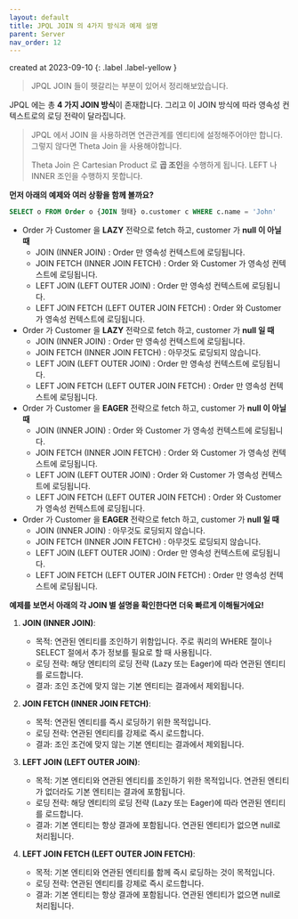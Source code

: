 ```yaml
---
layout: default
title: JPQL JOIN 의 4가지 방식과 예제 설명 
parent: Server
nav_order: 12
---
```


created at 2023-09-10
{: .label .label-yellow }

> JPQL JOIN 들이 헷갈리는 부분이 있어서 정리해보았습니다.

JPQL 에는 총 **4 가지 JOIN 방식**이 존재합니다. 그리고 이 JOIN 방식에 따라 영속성 컨텍스트로의 로딩 전략이 달라집니다.
> JPQL 에서 JOIN 을 사용하려면 연관관계를 엔티티에 설정해주어야만 합니다. 그렇지 않다면 Theta Join 을 사용해야합니다.
>
> Theta Join 은 Cartesian Product 로 **곱 조인**을 수행하게 됩니다. LEFT 나 INNER 조인을 수행하지 못합니다.

**먼저 아래의 예제와 여러 상황을 함께 볼까요?**

```sql
SELECT o FROM Order o {JOIN 형태} o.customer c WHERE c.name = 'John'
```
* Order 가 Customer 을 **LAZY** 전략으로 fetch 하고, customer 가 **null 이 아닐 때**
    * JOIN (INNER JOIN) : Order 만 영속성 컨텍스트에 로딩됩니다.
    * JOIN FETCH (INNER JOIN FETCH) : Order 와 Customer 가 영속성 컨텍스트에 로딩됩니다.
    * LEFT JOIN (LEFT OUTER JOIN) : Order 만 영속성 컨텍스트에 로딩됩니다.
    * LEFT JOIN FETCH (LEFT OUTER JOIN FETCH) : Order 와 Customer 가 영속성 컨텍스트에 로딩됩니다.
* Order 가 Customer 을 **LAZY** 전략으로 fetch 하고, customer 가 **null 일 때**
    * JOIN (INNER JOIN) : Order 만 영속성 컨텍스트에 로딩됩니다.
    * JOIN FETCH (INNER JOIN FETCH) : 아무것도 로딩되지 않습니다.
    * LEFT JOIN (LEFT OUTER JOIN) : Order 만 영속성 컨텍스트에 로딩됩니다.
    * LEFT JOIN FETCH (LEFT OUTER JOIN FETCH) : Order 만 영속성 컨텍스트에 로딩됩니다.
* Order 가 Customer 을 **EAGER** 전략으로 fetch 하고, customer 가 **null 이 아닐 때**
    * JOIN (INNER JOIN) : Order 와 Customer 가 영속성 컨텍스트에 로딩됩니다.
    * JOIN FETCH (INNER JOIN FETCH) : Order 와 Customer 가 영속성 컨텍스트에 로딩됩니다.
    * LEFT JOIN (LEFT OUTER JOIN) : Order 와 Customer 가 영속성 컨텍스트에 로딩됩니다.
    * LEFT JOIN FETCH (LEFT OUTER JOIN FETCH) : Order 와 Customer 가 영속성 컨텍스트에 로딩됩니다.
* Order 가 Customer 을 **EAGER** 전략으로 fetch 하고, customer 가 **null 일 때**
    * JOIN (INNER JOIN) : 아무것도 로딩되지 않습니다.
    * JOIN FETCH (INNER JOIN FETCH) : 아무것도 로딩되지 않습니다.
    * LEFT JOIN (LEFT OUTER JOIN) : Order 만 영속성 컨텍스트에 로딩됩니다.
    * LEFT JOIN FETCH (LEFT OUTER JOIN FETCH) : Order 만 영속성 컨텍스트에 로딩됩니다.

**예제를 보면서 아래의 각 JOIN 별 설명을 확인한다면 더욱 빠르게 이해될거에요!**

1. **JOIN (INNER JOIN)**:
    - 목적: 연관된 엔티티를 조인하기 위함입니다. 주로 쿼리의 WHERE 절이나 SELECT 절에서 추가 정보를 필요로 할 때 사용됩니다.
    - 로딩 전략: 해당 엔티티의 로딩 전략 (Lazy 또는 Eager)에 따라 연관된 엔티티를 로드합니다.
    - 결과: 조인 조건에 맞지 않는 기본 엔티티는 결과에서 제외됩니다.

2. **JOIN FETCH (INNER JOIN FETCH)**:
    - 목적: 연관된 엔티티를 즉시 로딩하기 위한 목적입니다.
    - 로딩 전략: 연관된 엔티티를 강제로 즉시 로드합니다.
    - 결과: 조인 조건에 맞지 않는 기본 엔티티는 결과에서 제외됩니다.

3. **LEFT JOIN (LEFT OUTER JOIN)**:
    - 목적: 기본 엔티티와 연관된 엔티티를 조인하기 위한 목적입니다. 연관된 엔티티가 없더라도 기본 엔티티는 결과에 포함됩니다.
    - 로딩 전략: 해당 엔티티의 로딩 전략 (Lazy 또는 Eager)에 따라 연관된 엔티티를 로드합니다.
    - 결과: 기본 엔티티는 항상 결과에 포함됩니다. 연관된 엔티티가 없으면 null로 처리됩니다.

4. **LEFT JOIN FETCH (LEFT OUTER JOIN FETCH)**:
    - 목적: 기본 엔티티와 연관된 엔티티를 함께 즉시 로딩하는 것이 목적입니다.
    - 로딩 전략: 연관된 엔티티를 강제로 즉시 로드합니다.
    - 결과: 기본 엔티티는 항상 결과에 포함됩니다. 연관된 엔티티가 없으면 null로 처리됩니다.